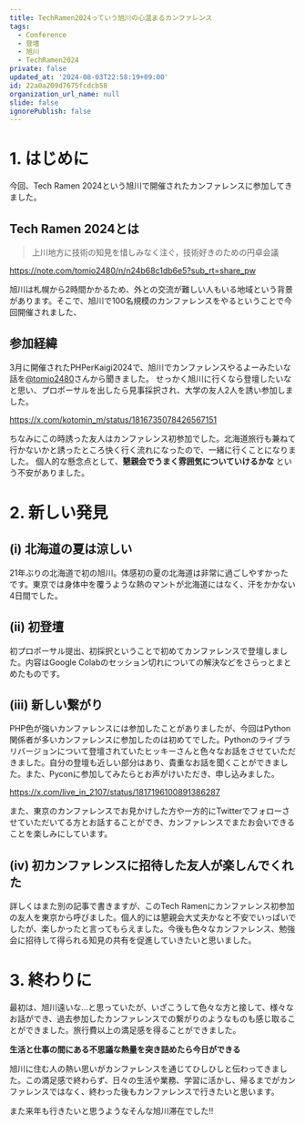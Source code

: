 ```yaml
---
title: TechRamen2024っていう旭川の心温まるカンファレンス
tags:
  - Conference
  - 登壇
  - 旭川
  - TechRamen2024
private: false
updated_at: '2024-08-03T22:58:19+09:00'
id: 22a0a209d7675fcdcb58
organization_url_name: null
slide: false
ignorePublish: false
---
```

# 1. はじめに
今回、Tech Ramen 2024という旭川で開催されたカンファレンスに参加してきました。
## Tech Ramen 2024とは
> 上川地方に技術の知見を惜しみなく注ぐ，技術好きのための円卓会議

https://note.com/tomio2480/n/n24b68c1db6e5?sub_rt=share_pw

旭川は札幌から2時間かかるため、外との交流が難しい人もいる地域という背景があります。そこで、旭川で100名規模のカンファレンスをやるということで今回開催されました、
## 参加経緯
3月に開催されたPHPerKaigi2024で、旭川でカンファレンスやるよーみたいな話を[@tomio2480](https://twitter.com/tomio2480)さんから聞きました。
せっかく旭川に行くなら登壇したいなと思い、プロポーサルを出したら見事採択され、大学の友人2人を誘い参加しました。

https://x.com/kotomin_m/status/1816735078426567151

ちなみにこの時誘った友人はカンファレンス初参加でした。北海道旅行も兼ねて行かないかと誘ったところ快く行く流れになったので、一緒に行くことになりました。
個人的な懸念点として、**懇親会でうまく雰囲気についていけるかな** という不安がありました。

# 2. 新しい発見
## (i) 北海道の夏は涼しい
  21年ぶりの北海道で初の旭川。体感初の夏の北海道は非常に過ごしやすかったです。東京では身体中を覆うような熱のマントが北海道にはなく、汗をかかない4日間でした。
## (ii) 初登壇
  初プロポーサル提出、初採択ということで初めてカンファレンスで登壇しました。内容はGoogle Colabのセッション切れについての解決などをさらっとまとめたものです。
## (iii) 新しい繋がり
  PHP色が強いカンファレンスには参加したことがありましたが、今回はPython関係者が多いカンファレンスに参加したのは初めてでした。Pythonのライブラリバージョンについて登壇されていたヒッキーさんと色々なお話をさせていただきました。自分の登壇も近しい部分はあり、貴重なお話を聞くことができました。また、Pyconに参加してみたらとお声がけいただき、申し込みました。

https://x.com/live_in_2107/status/1817196100891386287

  また、東京のカンファレンスでお見かけした方や一方的にTwitterでフォローさせていただいてる方とお話することができ、カンファレンスでまたお会いできることを楽しみにしています。
## (iv) 初カンファレンスに招待した友人が楽しんでくれた
  詳しくはまた別の記事で書きますが、このTech Ramenにカンファレンス初参加の友人を東京から呼びました。個人的には懇親会大丈夫かなと不安でいっぱいでしたが、楽しかったと言ってもらえました。今後も色々なカンファレンス、勉強会に招待して得られる知見の共有を促進していきたいと思いました。

# 3. 終わりに
最初は、旭川遠いな...と思っていたが、いざこうして色々な方と接して、様々なお話ができ、過去参加したカンファレンスでの繋がりのようなものも感じ取ることができました。旅行費以上の満足感を得ることができました。

**生活と仕事の間にある不思議な熱量を突き詰めたら今日ができる**

旭川に住む人の熱い思いがカンファレンスを通じてひしひしと伝わってきました。この満足感で終わらず、日々の生活や業務、学習に活かし、帰るまでがカンファレンスではなく、終わった後もカンファレンスで行きたいと思います。

また来年も行きたいと思うようなそんな旭川滞在でした‼︎
